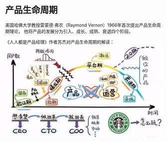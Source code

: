 # 产品生命周期

美国哈佛大学教授雷蒙德·弗农（Raymond Vernon）1966年首次提出产品生命周期理论，
他将产品的发展分为引入、成长、成熟、衰退四个阶段。

《人人都是产品经理》作者苏杰对产品生命周期的解读：
![](_pic/ProductLifecycle.jpeg)

